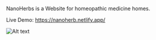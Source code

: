 NanoHerbs is a Website for homeopathic medicine homes.

Live Demo: https://nanoherb.netlify.app/

![Alt text](<FireShot Capture 001 - Nanoherbs.com - 127.0.0.1.png>)
